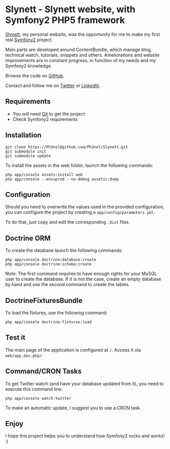 Slynett - Slynett website, with Symfony2 PHP5 framework
=====================================

[Slynett](http://www.slynett.com), my personal website, was the opportunity for me to make my first real [Symfony2](http://www.symfony.com) project.

Main parts are developed around ContentBundle, which manage blog, technical watch, tutorials, snippets and others.
Ameliorations and website improvements are in constant progress, in function of my needs and my Symfony2 knowledge.

Browse the code on [GitHub](https://github.com/Ph3nol/Slynett).

Contact and follow me on [Twitter](http://twitter.com/Ph3nol) or [LinkedIn](http://fr.linkedin.com/in/cedricdugat).

Requirements
------------

* You will need [Git](http://git-scm.com/download) to get the project
* Check Symfony2 requirements

Installation
------------

    git clone https://Ph3nol@github.com/Ph3nol/Slynett.git
    git submodule init
    git submodule update

To install the assets in the web folder, launch the following commands:

    php app/console assets:install web
    php app/console --env=prod --no-debug assetic:dump

Configuration
-------------

Should you need to overwrite the values used in the provided configuration,
you can configure the project by creating a `app/config/parameters.yml`.

To do that, just copy and edit the corresponding `.dist` files.

Doctrine ORM
------------

To create the database launch the following commands:

    php app/console doctrine:database:create
    php app/console doctrine:schema:create

Note:
    The first command requires to have enough rights for your MySQL user
    to create the database. If it is not the case, create an empty database
    by hand and use the second command to create the tables.

DoctrineFixturesBundle
----------------------

To load the fixtures, use the following command:

    php app/console doctrine:fixtures:load

Test it
-------

The main page of the application is configured at `/`. Access it via `web/app_dev.php/`.

Command/CRON Tasks
-------------

To get Twitter watch (and have your database updated from it), you need to execute this command line:

    php app/console watch:twitter

To make an automatic update, I suggest you to use a CRON task.

Enjoy
------------------

I hope this project helps you to understand how Symfony2 rocks and works! :)
